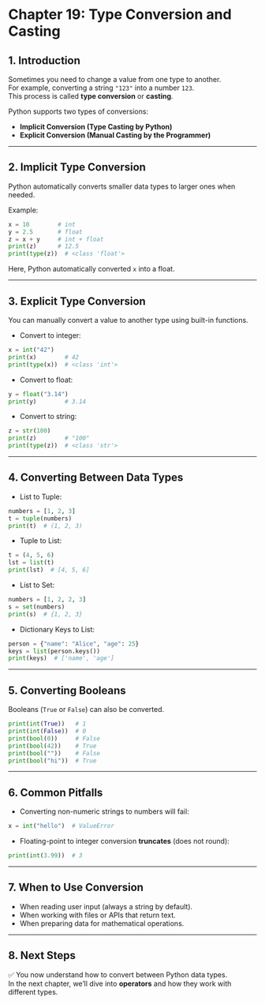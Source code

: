 # Chapter 19: Type Conversion and Casting

## 1. Introduction
Sometimes you need to change a value from one type to another.  
For example, converting a string `"123"` into a number `123`.  
This process is called **type conversion** or **casting**.  

Python supports two types of conversions:  
- **Implicit Conversion (Type Casting by Python)**  
- **Explicit Conversion (Manual Casting by the Programmer)**  

---

## 2. Implicit Type Conversion
Python automatically converts smaller data types to larger ones when needed.  

Example:

```python
x = 10        # int
y = 2.5       # float
z = x + y     # int + float
print(z)      # 12.5
print(type(z))  # <class 'float'>
```

Here, Python automatically converted `x` into a float.  

---

## 3. Explicit Type Conversion
You can manually convert a value to another type using built-in functions.  

- Convert to integer:  

```python
x = int("42")
print(x)        # 42
print(type(x))  # <class 'int'>
```

- Convert to float:  

```python
y = float("3.14")
print(y)        # 3.14
```

- Convert to string:  

```python
z = str(100)
print(z)        # "100"
print(type(z))  # <class 'str'>
```

---

## 4. Converting Between Data Types
- List to Tuple:

```python
numbers = [1, 2, 3]
t = tuple(numbers)
print(t)  # (1, 2, 3)
```

- Tuple to List:

```python
t = (4, 5, 6)
lst = list(t)
print(lst)  # [4, 5, 6]
```

- List to Set:

```python
numbers = [1, 2, 2, 3]
s = set(numbers)
print(s)  # {1, 2, 3}
```

- Dictionary Keys to List:

```python
person = {"name": "Alice", "age": 25}
keys = list(person.keys())
print(keys)  # ['name', 'age']
```

---

## 5. Converting Booleans
Booleans (`True` or `False`) can also be converted.  

```python
print(int(True))   # 1
print(int(False))  # 0
print(bool(0))     # False
print(bool(42))    # True
print(bool(""))    # False
print(bool("hi"))  # True
```

---

## 6. Common Pitfalls
- Converting non-numeric strings to numbers will fail:  

```python
x = int("hello")  # ValueError
```

- Floating-point to integer conversion **truncates** (does not round):  

```python
print(int(3.99))  # 3
```

---

## 7. When to Use Conversion
- When reading user input (always a string by default).  
- When working with files or APIs that return text.  
- When preparing data for mathematical operations.  

---

## 8. Next Steps
✅ You now understand how to convert between Python data types.  
In the next chapter, we’ll dive into **operators** and how they work with different types.